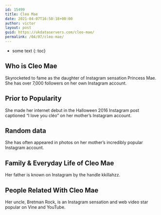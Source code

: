 ```yaml
---
id: 15499
title: Cleo Mae
date: 2021-04-07T16:50:18+00:00
author: victor
layout: post
guid: https://ukdataservers.com/cleo-mae/
permalink: /04/07/cleo-mae/
---
```


* some text
{: toc}


## Who is Cleo Mae



Skyrocketed to fame as the daughter of Instagram sensation Princess Mae. She has over 7,000 followers on her own Instagram account. 

                
                
                
## Prior to Popularity



She made her internet debut in the Halloween 2016 Instagram post captioned &#8220;I love you cléo&#8221; on her mother&#8217;s Instagram account. 

                
                
                
## Random data



She has often appeared in photos on her mother&#8217;s incredibly popular Instagram account. 

                
                
                
## Family & Everyday Life of Cleo Mae



Her father is known on Instagram by the handle kkillahzz. 

                
                
                
## People Related With Cleo Mae



Her uncle, Bretman Rock, is an Instagram sensation and web video star popular on Vine and YouTube. 

                
              
            
          
          
          